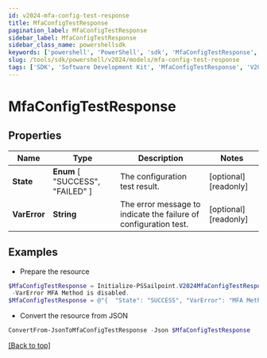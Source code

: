```yaml
---
id: v2024-mfa-config-test-response
title: MfaConfigTestResponse
pagination_label: MfaConfigTestResponse
sidebar_label: MfaConfigTestResponse
sidebar_class_name: powershellsdk
keywords: ['powershell', 'PowerShell', 'sdk', 'MfaConfigTestResponse', 'V2024MfaConfigTestResponse'] 
slug: /tools/sdk/powershell/v2024/models/mfa-config-test-response
tags: ['SDK', 'Software Development Kit', 'MfaConfigTestResponse', 'V2024MfaConfigTestResponse']
---
```



# MfaConfigTestResponse

## Properties

Name | Type | Description | Notes
------------ | ------------- | ------------- | -------------
**State** |  **Enum** [  "SUCCESS",    "FAILED" ] | The configuration test result. | [optional] [readonly] 
**VarError** | **String** | The error message to indicate the failure of configuration test. | [optional] [readonly] 

## Examples

- Prepare the resource
```powershell
$MfaConfigTestResponse = Initialize-PSSailpoint.V2024MfaConfigTestResponse  -State SUCCESS `
 -VarError MFA Method is disabled.
$MfaConfigTestResponse = @"{  "State": "SUCCESS", "VarError": "MFA Method is disabled." }"@
```

- Convert the resource from JSON
```powershell
ConvertFrom-JsonToMfaConfigTestResponse -Json $MfaConfigTestResponse
```


[[Back to top]](#) 


